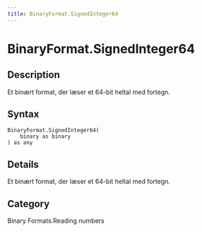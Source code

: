 ```yaml
---
title: BinaryFormat.SignedInteger64
---
```


# BinaryFormat.SignedInteger64


## Description

Et binært format, der læser et 64-bit heltal med fortegn.


## Syntax

```powerquery
BinaryFormat.SignedInteger64(
    binary as binary
) as any
```


## Details

Et binært format, der læser et 64-bit heltal med fortegn.



## Category
Binary Formats.Reading numbers
